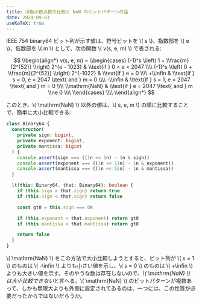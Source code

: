 ```yaml
---
title: 浮動小数点数の比較と NaN のビットパターンの話
date: 2024-09-03
useKaTeX: true
---
```


IEEE 754 binary64 ビット列が示す値は、符号ビットを \\( s \\)、指数部を \\( e \\)、仮数部を \\( m \\) として、次の関数 \\( v(s, e, m) \\) で表される:

$$
\\begin{align*}
v(s, e, m) = 
\\begin{cases}
  (-1)^s \\left( 1 + \\frac{m}{2^{52}} \\right) 2^{e - 1023} & \\text{if } 0 < e < 2047 \\\\
  (-1)^s \\left( 0 + \\frac{m}{2^{52}} \\right) 2^{-1022} & \\text{if } e = 0 \\\\
  +\\infin & \\text{if } s = 0, e = 2047 \\text{ and } m = 0 \\\\
  -\\infin & \\text{if } s = 1, e = 2047 \\text{ and } m = 0 \\\\
  \\mathrm{NaN} & \\text{if } e = 2047 \\text{ and } m \\ne 0 \\\\
\\end{cases} \\\\
\\end{align*}
$$

このとき、\\( \\mathrm{NaN} \\) 以外の値は、\\( s, e, m \\) の順に比較することで、簡単に大小比較できる:

``` ts
class Binary64 {
  constructor(
    private sign: bigint, 
    private exponent: bigint, 
    private mantissa: bigint
  ) {
    console.assert(sign === ((1n << 1n) - 1n & sign))
    console.assert(exponent === ((1n << 11n) - 1n & exponent))
    console.assert(mantissa === ((1n << 52n) - 1n & mantissa))
  }

  lt(this: Binary64, that: Binary64): boolean {
    if (this.sign > that.sign) return true
    if (this.sign < that.sign) return false

    const gt0 = this.sign === 0n

    if (this.exponent < that.exponent) return gt0
    if (this.mantissa < that.mantissa) return gt0

    return false
  }
}
```

\\( \\mathrm{NaN} \\) をこの方法で大小比較しようとすると、ビット列が \\( s = 1 \\) のものは \\( -\\infin \\) よりも小さい値を示し、\\( s = 0 \\) のものは \\( +\\infin \\) よりも大きい値を示す。そのやうな数は存在しないので、*\\( \\mathrm{NaN} \\) は大小比較できない*と言へる。\\( \\mathrm{NaN} \\) のビットパターンが複数あって、しかも無限大よりも外側に設定されてゐるのは、一つには、この性質が必要だったからではないだらうか。
